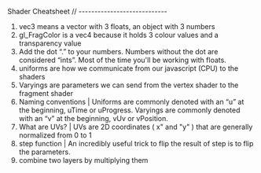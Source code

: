 Shader Cheatsheet
// ----------------------------

1. vec3 means a vector with 3 floats, an object with 3 numbers
2. gl_FragColor is a vec4 because it holds 3 colour values and a transparency value
3. Add the dot “.” to your numbers. Numbers without the dot are considered “ints”. Most of the time you'll be working with floats.
4. uniforms are how we communicate from our javascript (CPU) to the shaders
5. Varyings are parameters we can send from the vertex shader to the fragment shader
6. Naming conventions | Uniforms are commonly denoted with an “u” at the beginning, uTime or uProgress. Varyings are commonly denoted with an “v” at the beginning, vUv or vPosition.
7. What are UVs? | UVs are 2D coordinates ( x" and "y" ) that are generally normalized from 0 to 1
8. step function | An incredibly useful trick to flip the result of step is to flip the parameters.
9. combine two layers by multiplying them
